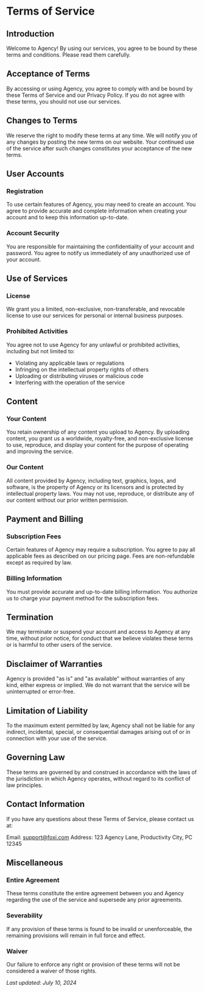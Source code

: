# Terms of Service

## Introduction

Welcome to Agency! By using our services, you agree to be bound by these terms and conditions. Please read them carefully.

## Acceptance of Terms

By accessing or using Agency, you agree to comply with and be bound by these Terms of Service and our Privacy Policy. If you do not agree with these terms, you should not use our services.

## Changes to Terms

We reserve the right to modify these terms at any time. We will notify you of any changes by posting the new terms on our website. Your continued use of the service after such changes constitutes your acceptance of the new terms.

## User Accounts

### Registration

To use certain features of Agency, you may need to create an account. You agree to provide accurate and complete information when creating your account and to keep this information up-to-date.

### Account Security

You are responsible for maintaining the confidentiality of your account and password. You agree to notify us immediately of any unauthorized use of your account.

## Use of Services

### License

We grant you a limited, non-exclusive, non-transferable, and revocable license to use our services for personal or internal business purposes.

### Prohibited Activities

You agree not to use Agency for any unlawful or prohibited activities, including but not limited to:

- Violating any applicable laws or regulations
- Infringing on the intellectual property rights of others
- Uploading or distributing viruses or malicious code
- Interfering with the operation of the service

## Content

### Your Content

You retain ownership of any content you upload to Agency. By uploading content, you grant us a worldwide, royalty-free, and non-exclusive license to use, reproduce, and display your content for the purpose of operating and improving the service.

### Our Content

All content provided by Agency, including text, graphics, logos, and software, is the property of Agency or its licensors and is protected by intellectual property laws. You may not use, reproduce, or distribute any of our content without our prior written permission.

## Payment and Billing

### Subscription Fees

Certain features of Agency may require a subscription. You agree to pay all applicable fees as described on our pricing page. Fees are non-refundable except as required by law.

### Billing Information

You must provide accurate and up-to-date billing information. You authorize us to charge your payment method for the subscription fees.

## Termination

We may terminate or suspend your account and access to Agency at any time, without prior notice, for conduct that we believe violates these terms or is harmful to other users of the service.

## Disclaimer of Warranties

Agency is provided "as is" and "as available" without warranties of any kind, either express or implied. We do not warrant that the service will be uninterrupted or error-free.

## Limitation of Liability

To the maximum extent permitted by law, Agency shall not be liable for any indirect, incidental, special, or consequential damages arising out of or in connection with your use of the service.

## Governing Law

These terms are governed by and construed in accordance with the laws of the jurisdiction in which Agency operates, without regard to its conflict of law principles.

## Contact Information

If you have any questions about these Terms of Service, please contact us at:

Email: support@foxi.com
Address: 123 Agency Lane, Productivity City, PC 12345

## Miscellaneous

### Entire Agreement

These terms constitute the entire agreement between you and Agency regarding the use of the service and supersede any prior agreements.

### Severability

If any provision of these terms is found to be invalid or unenforceable, the remaining provisions will remain in full force and effect.

### Waiver

Our failure to enforce any right or provision of these terms will not be considered a waiver of those rights.

_Last updated: July 10, 2024_
